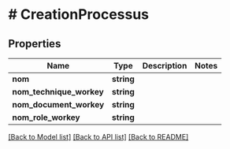 # # CreationProcessus

## Properties

Name | Type | Description | Notes
------------ | ------------- | ------------- | -------------
**nom** | **string** |  |
**nom_technique_workey** | **string** |  |
**nom_document_workey** | **string** |  |
**nom_role_workey** | **string** |  |

[[Back to Model list]](../../README.md#models) [[Back to API list]](../../README.md#endpoints) [[Back to README]](../../README.md)

